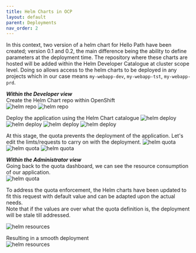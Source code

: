 ```yaml
---
title: Helm Charts in OCP
layout: default
parent: Deployments
nav_order: 2
---
```


In this context, two version of a helm chart for Hello Path have been created; version 0.1 and 0.2, the main difference being the ability to define parameters at the deployment time.
The repository where these charts are hosted will be added within the Helm Developer Catalogue at cluster scope level. Doing so allows access to the helm charts to be deployed in any projects which in our case means ```my-webapp-dev```, ```my-webapp-tst```, ```my-webapp-prd```.

***Within the Developer view***   
Create the Helm Chart repo within OpenShift  
![helm repo](../images/helm-repo-01.png)
![helm repo](../images/helm-repo-02.png)

Deploy the application using the Helm Chart catalogue
![helm deploy](../images/helm-deploy-01.png)
![helm deploy](../images/helm-deploy-02.png)
![helm deploy](../images/helm-deploy-03.png)
![helm deploy](../images/helm-deploy-04.png)

At this stage, the quota prevents the deployment of the application. Let's edit the limts/requests to carry on with the deployment.
![helm quota](../images/helm-deployed-quota-01.png)
![helm quota](../images/helm-deployed-quota-02.png)
![helm quota](../images/helm-deployed-quota-03.png)

***Within the Administrator view***    
Going back to the quota dashboard, we can see the resource consumption of our application.  
![helm quota](../images/helm-deployed-quota-04.png)

To address the quota enforcement, the Helm charts have been updated to fit this request with default value and can be adapted upon the actual needs.  
Note that if the values are over what the quota definition is, the deployment will be stale till addressed.

![helm resources](../images/helm-resources-01.png)  

Resulting in a smooth deployment  
![helm resources](../images/helm-resources-02.png)
